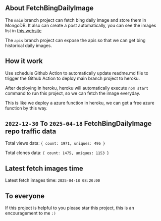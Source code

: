 ## About FetchBingDailyImage

The `main` branch project can fetch bing daily image and store them in MongoDB.
It also can create a post automatically, you can see the images list in [this website](https://oursalbum.netlify.app)

The `apis` branch project can expose the apis so that we can get bing historical daily images.

## How it work

Use schedule Github Action to automatically update readme.md file to trigger the Github Action to deploy main branch project to heroku.

After deploying in heroku, heroku will automatically execute `npm start` command to run this project, so we can fetch the image everyday.

This is like we deploy a azure function in heroku, we can get a free azure function by this way.

## `2022-12-30` To `2025-04-18` FetchBingDailyImage repo traffic data

Total views data: `{ count: 1971, uniques: 496 }`

Total clones data: `{ count: 1475, uniques: 1153 }`

## Latest fetch images time

Latest fetch images time: `2025-04-18 08:20:00`

## To everyone

If this project is helpful to you please star this project, this is an encouragement to me `:)`



